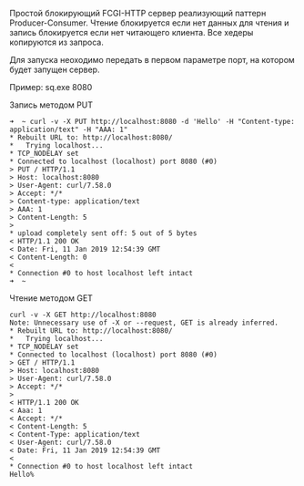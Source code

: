 Простой блокирующий FCGI-HTTP сервер реализующий паттерн Producer-Consumer. 
Чтение блокируется если нет данных для чтения и запись блокируется если нет читающего клиента. Все хедеры копируются из запроса.

Для запуска неоходимо передать в первом параметре порт, на котором будет запущен сервер. 

Пример: sq.exe 8080

Запись методом PUT

```
➜  ~ curl -v -X PUT http://localhost:8080 -d 'Hello' -H "Content-type: application/text" -H "AAA: 1"
* Rebuilt URL to: http://localhost:8080/
*   Trying localhost...
* TCP_NODELAY set
* Connected to localhost (localhost) port 8080 (#0)
> PUT / HTTP/1.1
> Host: localhost:8080
> User-Agent: curl/7.58.0
> Accept: */*
> Content-type: application/text
> AAA: 1
> Content-Length: 5
> 
* upload completely sent off: 5 out of 5 bytes
< HTTP/1.1 200 OK
< Date: Fri, 11 Jan 2019 12:54:39 GMT
< Content-Length: 0
< 
* Connection #0 to host localhost left intact
➜  ~ 
```

Чтение методом GET

```
curl -v -X GET http://localhost:8080
Note: Unnecessary use of -X or --request, GET is already inferred.
* Rebuilt URL to: http://localhost:8080/
*   Trying localhost...
* TCP_NODELAY set
* Connected to localhost (localhost) port 8080 (#0)
> GET / HTTP/1.1
> Host: localhost:8080
> User-Agent: curl/7.58.0
> Accept: */*
> 
< HTTP/1.1 200 OK
< Aaa: 1
< Accept: */*
< Content-Length: 5
< Content-Type: application/text
< User-Agent: curl/7.58.0
< Date: Fri, 11 Jan 2019 12:54:39 GMT
< 
* Connection #0 to host localhost left intact
Hello%    
```